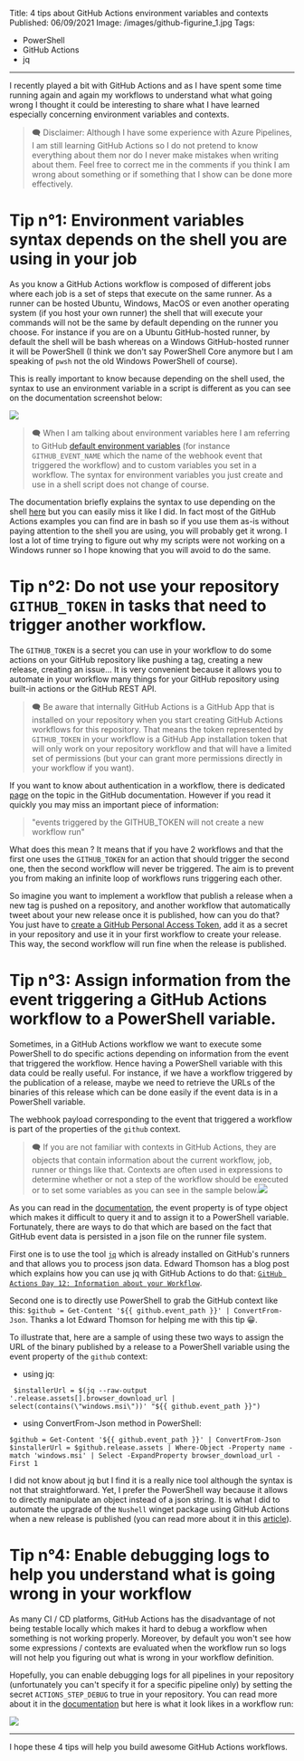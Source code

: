 Title: 4 tips about GitHub Actions environment variables and contexts
Published: 06/09/2021
Image: /images/github-figurine_1.jpg
Tags:
  - PowerShell
  - GitHub Actions
  - jq
---

I recently played a bit with GitHub Actions and as I have spent some time running again and again my workflows to understand what what going wrong I thought it could be interesting to share what I have learned especially concerning environment variables and contexts.

>🗨 Disclaimer: Although I have some experience with Azure Pipelines, I am still learning GitHub Actions so I do not pretend to know everything about them nor do I never make mistakes when writing about them. Feel free to correct me in the comments if you think I am wrong about something or if something that I show can be done more effectively.

# Tip n°1: Environment variables syntax depends on the shell you are using in your job

As you know a GitHub Actions workflow is composed of different jobs where each job is a set of steps that execute on the same runner. As a runner can be hosted Ubuntu, Windows, MacOS or even another operating system (if you host your own runner) the shell that will execute your commands will not be the same by default depending on the runner you choose. For instance if you are on a Ubuntu GitHub-hosted runner, by default the shell will be bash whereas on a Windows GitHub-hosted runner it will be PowerShell (I think we don't say PowerShell Core anymore but I am speaking of `pwsh` not the old Windows PowerShell of course).

This is really important to know because depending on the shell used, the syntax to use an environment variable in a script is different as you can see on the documentation screenshot below:

<img src="/posts/images/githubactions_envvar_1.png" class="img-fluid centered-img">

>🗨 When I am talking about environment variables here I am referring to GitHub [default environment variables](https://docs.github.com/en/actions/reference/environment-variables) (for instance `GITHUB_EVENT_NAME` which the name of the webhook event that triggered the workflow) and to custom variables you set in a workflow. The syntax for environment variables you just create and use in a shell script does not change of course.

The documentation briefly explains the syntax to use depending on the shell [here](https://docs.github.com/en/actions/reference/workflow-syntax-for-github-actions#using-a-specific-shell) but you can easily miss it like I did. In fact most of the GitHub Actions examples you can find are in bash so if you use them as-is without paying attention to the shell you are using, you will probably get it wrong. I lost a lot of time trying to figure out why my scripts were not working on a Windows runner so I hope knowing that you will avoid to do the same.

# Tip n°2: Do not use your repository `GITHUB_TOKEN` in tasks that need to trigger another workflow.

The `GITHUB_TOKEN` is a secret you can use in your workflow to do some actions on your GitHub repository like pushing a tag, creating a new release, creating an issue... It is very convenient because it allows you to automate in your workflow many things for your GitHub repository using built-in actions or the GitHub REST API.

>🗨 Be aware that internally GitHub Actions is a GitHub App that is installed on your repository when you start creating GitHub Actions workflows for this repository. That means the token represented by `GITHUB_TOKEN` in your workflow is a GitHub App installation token that will only work on your repository workflow and that will have a limited set of permissions (but your can grant more permissions directly in your workflow if you want).

If you want to know about authentication in a workflow, there is dedicated [page](https://docs.github.com/en/actions/reference/authentication-in-a-workflow) on the topic in the GitHub documentation. However if you read it quickly you may miss an important piece of information:

>"events triggered by the GITHUB_TOKEN will not create a new workflow run"

What does this mean ? It means that if you have 2 workflows and that the first one uses the `GITHUB_TOKEN` for an action that should trigger the second one, then the second workflow will never be triggered. The aim is to prevent you from making an infinite loop of workflows runs triggering each other.

So imagine you want to implement a workflow that publish a release when a new tag is pushed on a repository, and another workflow that automatically tweet about your new release once it is published, how can you do that? You just have to [create a GitHub Personal Access Token](https://docs.github.com/en/github/authenticating-to-github/keeping-your-account-and-data-secure/creating-a-personal-access-token), add it as a secret in your repository and use it in your first workflow to create your release. This way, the second workflow will run fine when the release is published.

# Tip n°3: Assign information from the event triggering a GitHub Actions workflow to a PowerShell variable. 

Sometimes, in a GitHub Actions workflow we want to execute some PowerShell to do specific actions depending on information from the event that triggered the workflow. Hence having a PowerShell variable with this data could be really useful. For instance, if we have a workflow triggered by the publication of a release, maybe we need to retrieve the URLs of the binaries of this release which can be done easily if the event data is in a PowerShell variable. 
  
The webhook payload corresponding to the event that triggered a workflow is part of the properties of the `github` context. 

>🗨 If you are not familiar with contexts in GitHub Actions, they are objects that contain information about the current workflow, job, runner or things like that. Contexts are often used in expressions to determine whether or not a step of the workflow should be executed or to set some variables as you can see in the sample below.<img src="/posts/images/githubactions_context_1.png" class="img-fluid centered-img">

As you can read in the [documentation](https://docs.github.com/en/actions/reference/context-and-expression-syntax-for-github-actions), the event property is of type object which makes it difficult to query it and to assign it to a PowerShell variable. Fortunately, there are ways to do that which are based on the fact that GitHub event data is persisted in a json file on the runner file system.

First one is to use the tool [`jq`](https://stedolan.github.io/jq/) which is already installed on GitHub's runners and that allows you to process json data. Edward Thomson has a blog post which explains how you can use jq with GitHub Actions to do that: [`GitHub Actions Day 12: Information about your Workflow`](https://www.edwardthomson.com/blog/github_actions_12_information_about_your_workflow.html).

Second one is to directly use PowerShell to grab the GitHub context like this: `$github = Get-Content '${{ github.event_path }}' | ConvertFrom-Json`. Thanks a lot Edward Thomson for helping me with this tip 😀.

<div align="center">
  <?# Twitter 1417509550786322440 HideThread=true/?>
</div>

To illustrate that, here are a sample of using these two ways to assign the URL of the binary published by a release to a PowerShell variable using the event property of the `github` context:

- using jq:
```
 $installerUrl = $(jq --raw-output '.release.assets[].browser_download_url | select(contains(\"windows.msi\"))' "${{ github.event_path }}")
```

- using ConvertFrom-Json method in PowerShell:
```
$github = Get-Content '${{ github.event_path }}' | ConvertFrom-Json
$installerUrl = $github.release.assets | Where-Object -Property name -match 'windows.msi' | Select -ExpandProperty browser_download_url -First 1
```

I did not know about jq but I find it is a really nice tool although the syntax is not that straightforward. Yet, I prefer the PowerShell way because it allows to directly manipulate an object instead of a json string. It is what I did to automate the upgrade of the `Nushell` winget package using GitHub Actions when a new release is published (you can read more about it in this [article](https://www.techwatching.dev/posts/wingetcreate)).

# Tip n°4: Enable debugging logs to help you understand what is going wrong in your workflow

As many CI / CD platforms, GitHub Actions has the disadvantage of not being testable locally which makes it hard to debug a workflow when something is not working properly. Moreover, by default you won't see how some expressions / contexts are evaluated when the workflow run so logs will not help you figuring out what is wrong in your workflow definition.

Hopefully, you can enable debugging logs for all pipelines in your repository (unfortunately you can't specify it for a specific pipeline only) by setting the secret `ACTIONS_STEP_DEBUG` to true in your repository. You can read more about it in the [documentation](https://docs.github.com/en/actions/monitoring-and-troubleshooting-workflows/enabling-debug-logging) but here is what it look likes in a workflow run:

<img src="/posts/images/githubactions_logs_1.png" class="img-fluid centered-img">

---------------

I hope these 4 tips will help you build awesome GitHub Actions workflows.
